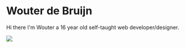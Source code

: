 # Wouter de Bruijn
Hi there I'm Wouter a 16 year old self-taught web developer/designer.

<img src="https://github-readme-stats.vercel.app/api?username=wouter173&show_icons=true" />
